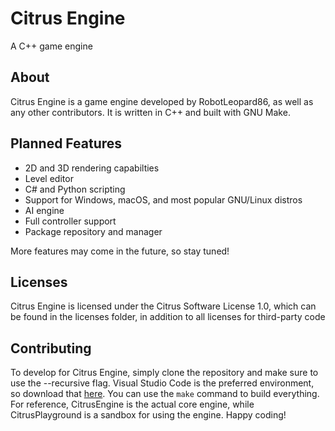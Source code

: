 # Citrus Engine  
A C++ game engine  

## About
Citrus Engine is a game engine developed by RobotLeopard86, as well as any other contributors. It is written in C++ and built with GNU Make.

## Planned Features
* 2D and 3D rendering capabilties
* Level editor
* C# and Python scripting
* Support for Windows, macOS, and most popular GNU/Linux distros
* AI engine
* Full controller support
* Package repository and manager

More features may come in the future, so stay tuned!

## Licenses
Citrus Engine is licensed under the Citrus Software License 1.0, which can be found in the licenses folder, in addition to all licenses for third-party code

## Contributing
To develop for Citrus Engine, simply clone the repository and make sure to use the --recursive flag. Visual Studio Code is the preferred environment, so download that [here](https://code.visualstudio.com). You can use the `make` command to build everything. For reference, CitrusEngine is the actual core engine, while CitrusPlayground is a sandbox for using the engine. Happy coding!